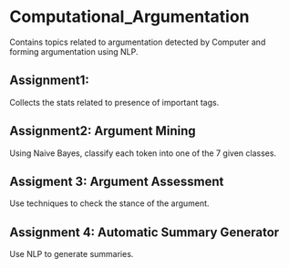# Computational_Argumentation
Contains topics related to argumentation detected by Computer and forming argumentation using NLP.

## Assignment1:
Collects the stats related to presence of important tags.

## Assignment2: Argument Mining
Using Naive Bayes, classify each token into one of the 7 given classes.

## Assigment 3: Argument Assessment
Use techniques to check the stance of the argument.

## Assignment 4: Automatic Summary Generator
Use NLP to generate summaries.
